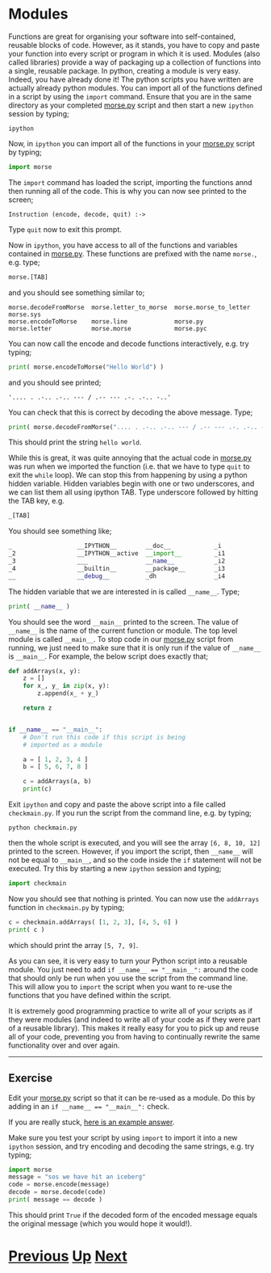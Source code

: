 # Modules

Functions are great for organising your software into self-contained, reusable blocks of code. However, as it stands, you have to copy and paste your function into every script or program in which it is used. Modules (also called libraries) provide a way of packaging up a collection of functions into a single, reusable package. In python, creating a module is very easy. Indeed, you have already done it! The python scripts you have written are actually already python modules. You can import all of the functions defined in a script by using the `import` command. Ensure that you are in the same directory as your completed [morse.py](2a_morse.md) script and then start a new `ipython` session by typing;

```
ipython
```

Now, in `ipython` you can import all of the functions in your [morse.py](2a_morse.md) script by typing;

```python
import morse
```

The `import` command has loaded the script, importing the functions annd then running all of the code. This is why you can now see printed to the screen;

```
Instruction (encode, decode, quit) :->
```

Type `quit` now to exit this prompt.

Now in `ipython`, you have access to all of the functions and variables contained in [morse.py](2a_morse.md). These functions are prefixed with the name `morse.`, e.g. type;

```python
morse.[TAB]
```

and you should see something similar to;

```
morse.decodeFromMorse  morse.letter_to_morse  morse.morse_to_letter  morse.sys
morse.encodeToMorse    morse.line             morse.py             
morse.letter           morse.morse            morse.pyc              
```

You can now call the encode and decode functions interactively, e.g. try typing;

```python
print( morse.encodeToMorse("Hello World") )
```

and you should see printed;

```
'.... . .-.. .-.. --- / .-- --- .-. .-.. -..'
```

You can check that this is correct by decoding the above message. Type;

```python
print( morse.decodeFromMorse(".... . .-.. .-.. --- / .-- --- .-. .-.. -..") )
```

This should print the string `hello world`.

While this is great, it was quite annoying that the actual code in [morse.py](2a_morse.md) was run when we imported the function (i.e. that we have to type `quit` to exit the `while` loop). We can stop this from happening by using a python hidden variable. Hidden
variables begin with one or two underscores, and we can list them all using ipython TAB. Type underscore followed by hitting the TAB key, e.g.

```python
_[TAB]
```

You should see something like;

```python
_                  __IPYTHON__        __doc__            _i                 _ih                
_2                 __IPYTHON__active  __import__         _i1                _ii                
_3                 ___                __name__           _i2                _iii               
_4                 __builtin__        __package__        _i3                _oh                
__                 __debug__          _dh                _i4                _sh           
```

The hidden variable that we are interested in is called `__name__`. Type;

```python
print( __name__ )
```

You should see the word `__main__` printed to the screen. The value of `__name__` is the name of the current function or module. The top level module is called `__main__`. To stop code in our [morse.py](2a_morse.md) script from running, we just need to make sure that it is only run if the value of `__name__` is `__main__`. For example, the below script does exactly that;

```python
def addArrays(x, y):
    z = []
    for x_, y_ in zip(x, y):
        z.append(x_ + y_)

    return z


if __name__ == "__main__":
    # Don't run this code if this script is being
    # imported as a module 

    a = [ 1, 2, 3, 4 ]
    b = [ 5, 6, 7, 8 ]

    c = addArrays(a, b)
    print(c)
```

Exit `ipython` and copy and paste the above script into a file called `checkmain.py`. If you run the script from the command line, e.g. by typing;

```
python checkmain.py
```

then the whole script is executed, and you will see the array `[6, 8, 10, 12]` printed to the screen. However, if you import the script, then `__name__` will not be equal to `__main__`, and so the code inside the `if` statement will not be executed. Try this by starting a new `ipython` session and typing;

```python
import checkmain
```

Now you should see that nothing is printed. You can now use the `addArrays` function in `checkmain.py` by typing;

```python
c = checkmain.addArrays( [1, 2, 3], [4, 5, 6] )
print( c )
```

which should print the array `[5, 7, 9]`.

As you can see, it is very easy to turn your Python script into a reusable module. You just need to add `if __name__ == "__main__":` around the code that should only be run when you use the script from the command line. This will allow you to `import` the script when you want to re-use the functions that you have defined within the script.

It is extremely good programming practice to write all of your scripts as if they were modules (and indeed to write all of your code as if they were part of a reusable library). This makes it really easy for you to pick up and reuse all of your code, preventing you from having to continually rewrite the same functionality over and over again.

***

## Exercise

Edit your [morse.py](2a_morse.md) script so that it can be re-used as a module. Do this by adding in an `if __name__ == "__main__":` check.

If you are really stuck, [here is an example answer](2b_morse.md).

Make sure you test your script by using `import` to import it into a new `ipython` session, and try encoding and decoding the same strings, e.g. try typing;

```python
import morse
message = "sos we have hit an iceberg"
code = morse.encode(message)
decode = morse.decode(code)
print( message == decode )
```

This should print `True` if the decoded form of the encoded message equals the original message (which you would hope it would!).

# [Previous](functions.md) [Up](README.md) [Next](documenting.md) 
